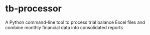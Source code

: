 # tb-processor
A Python command-line tool to process trial balance Excel files and combine monthly financial data into consolidated reports
